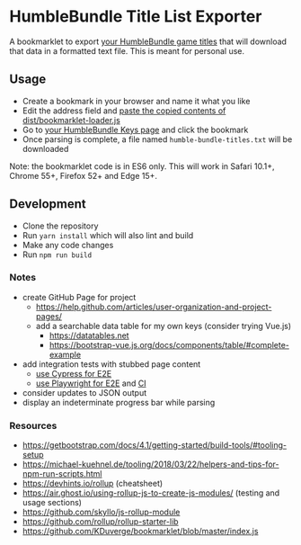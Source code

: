 # HumbleBundle Title List Exporter

A bookmarklet to export [your HumbleBundle game titles](https://www.humblebundle.com/home/keys) that will download that data in a formatted text file. This is meant for personal use.

## Usage

- Create a bookmark in your browser and name it what you like
- Edit the address field and [paste the copied contents of dist/bookmarklet-loader.js](https://raw.githubusercontent.com/javierjulio/humble-bundle-key-exporter/master/dist/bookmarklet-loader.js)
- Go to [your HumbleBundle Keys page](https://www.humblebundle.com/home/keys) and click the bookmark
- Once parsing is complete, a file named `humble-bundle-titles.txt` will be downloaded

Note: the bookmarklet code is in ES6 only. This will work in Safari 10.1+, Chrome 55+, Firefox 52+ and Edge 15+.

## Development

- Clone the repository
- Run `yarn install` which will also lint and build
- Make any code changes
- Run `npm run build`

### Notes

- create GitHub Page for project
  - https://help.github.com/articles/user-organization-and-project-pages/
  - add a searchable data table for my own keys (consider trying Vue.js)
    - https://datatables.net
    - https://bootstrap-vue.js.org/docs/components/table/#complete-example
- add integration tests with stubbed page content
  - [use Cypress for E2E](https://www.cypress.io/blog/2019/11/20/drastically-simplify-your-testing-with-cypress-github-action/)
  - [use Playwright for E2E](https://medium.com/@rogger.fernandes10/e2e-tests-integrating-microsoft-playwright-with-mocha-and-chai-cb37016b63c3) and [CI](https://github.com/microsoft/playwright-github-action)
- consider updates to JSON output
- display an indeterminate progress bar while parsing

### Resources

- https://getbootstrap.com/docs/4.1/getting-started/build-tools/#tooling-setup
- https://michael-kuehnel.de/tooling/2018/03/22/helpers-and-tips-for-npm-run-scripts.html
- https://devhints.io/rollup (cheatsheet)
- https://air.ghost.io/using-rollup-js-to-create-js-modules/ (testing and usage sections)
- https://github.com/skyllo/js-rollup-module
- https://github.com/rollup/rollup-starter-lib
- https://github.com/KDuverge/bookmarklet/blob/master/index.js
